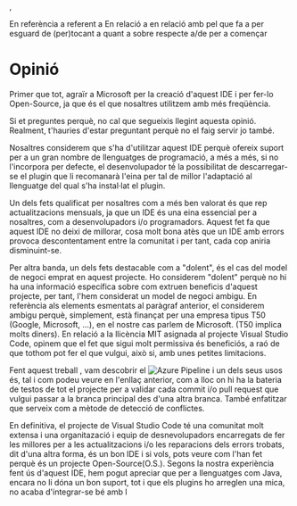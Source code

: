 ,<!-- TITLE: Opinió -->
<!-- SUBTITLE: Opinió -->

En referència a
referent a
En relació a
en relació amb
pel que fa a
per esguard de
(per)tocant a
quant a
sobre
respecte a/de
per a començar

# Opinió

Primer que tot, agraïr a Microsoft per la creació d'aquest IDE i per fer-lo Open-Source, ja que és el que nosaltres utilitzem amb més freqüència.

Si et preguntes perquè, no cal que segueixis llegint aquesta opinió. Realment, t'hauries d'estar preguntant perquè no el faig servir jo també.

Nosaltres considerem que s'ha d'utilitzar aquest IDE perquè ofereix suport per a un gran nombre de llenguatges de programació, a més a més, si no l'incorpora per defecte, el desenvolupador té la possibilitat de descarregar-se el plugin que li recomanarà l'eina per tal de millor l'adaptació al llenguatge del qual s'ha instal·lat el plugin.

Un dels fets qualificat per nosaltres com a més ben valorat és que rep actualitzacions mensuals, ja que un IDE és una eina essencial per a nosaltres, com a desenvolupadors i/o programadors. Aquest fet fa que aquest IDE no deixi de millorar, cosa molt bona atès que un IDE amb errors provoca descontentament entre la comunitat i per tant, cada cop aniria disminuint-se.

Per altra banda, un dels fets destacable com a "dolent", és el cas del model de negoci emprat en aquest projecte. Ho considerem "dolent" perquè no hi ha una informació específica sobre com extruen beneficis d'aquest projecte, per tant, l'hem considerat un model de negoci ambigu. 
En referència als elements esmentats al paràgraf anterior, el considerem ambigu perquè, simplement, està finançat per una empresa tipus T50 (Google, Microsoft, ...), en el nostre cas parlem de Microsoft. (T50 implica molts diners).
En relació a la llicència MIT asignada al projecte Visual Studio Code, opinem que el fet que sigui molt permissiva és beneficiós, a raó de que tothom pot fer el que vulgui, això si, amb unes petites limitacions.

Fent aquest treball , vam descobrir el ![Azure Pipeline](https://dev.azure.com/vscode/VSCode/_build/results?buildId=12404) i un dels seus usos és, tal i com podeu veure en l'enllaç anterior, com a lloc on hi ha la bateria de testos de tot el projecte per a validar cada commit i/o pull request que vulgui passar a la branca principal des d'una altra branca. També enfatitzar que serveix com a mètode de detecció de conflictes.

En definitiva, el projecte de Visual Studio Code té una comunitat molt extensa i una organitazació i equip de desnevolupadors encarregats de fer les millores per a les actualitzacions i/o les reparacions dels errors trobats, dit d'una altra forma, és un bon IDE i si vols, pots veure com l'han fet perquè és un projecte Open-Source(O.S.). 
Segons la nostra experiència fent ús d'aquest IDE, hem pogut apreciar que per a llenguatges com Java, encara no li dóna un bon suport, tot i que els plugins ho arreglen una mica, no acaba d'integrar-se bé amb l